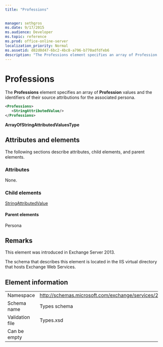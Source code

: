 ```yaml
---
title: "Professions"
 
 
manager: sethgros
ms.date: 9/17/2015
ms.audience: Developer
ms.topic: reference
ms.prod: office-online-server
localization_priority: Normal
ms.assetid: d82d0d47-6bc2-4bc8-a796-b770adfdfeb6
description: "The Professions element specifies an array of Profession values and the identifiers of their source attributions for the associated persona."
---
```


# Professions

The **Professions** element specifies an array of **Profession** values and the identifiers of their source attributions for the associated persona. 
  
```XML
<Professions>
   <StringAttributedValue/>
</Professions>
```

 **ArrayOfStringAttributedValuesType**
## Attributes and elements

The following sections describe attributes, child elements, and parent elements.
  
### Attributes

None.
  
### Child elements

[StringAttributedValue](stringattributedvalue.md)
  
#### Parent elements

Persona
  
## Remarks

This element was introduced in Exchange Server 2013.
  
The schema that describes this element is located in the IIS virtual directory that hosts Exchange Web Services.
  
## Element information

|||
|:-----|:-----|
|Namespace  <br/> |http://schemas.microsoft.com/exchange/services/2006/types  <br/> |
|Schema name  <br/> |Types schema  <br/> |
|Validation file  <br/> |Types.xsd  <br/> |
|Can be empty  <br/> ||
   

